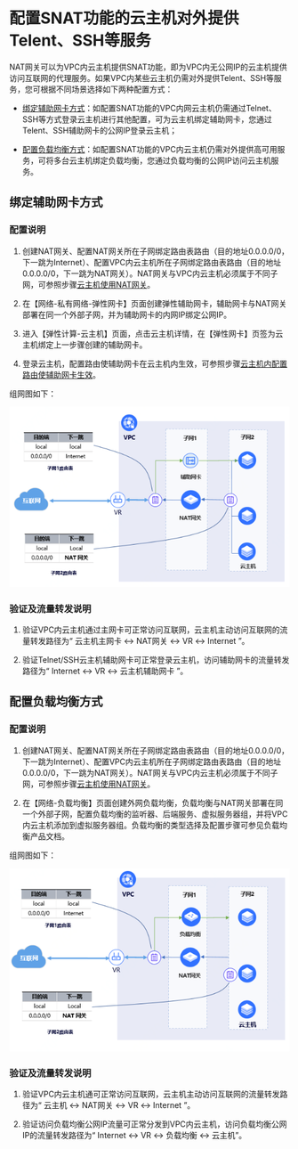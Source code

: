 
# 配置SNAT功能的云主机对外提供Telent、SSH等服务

NAT网关可以为VPC内云主机提供SNAT功能，即为VPC内无公网IP的云主机提供访问互联网的代理服务。如果VPC内某些云主机仍需对外提供Telent、SSH等服务，您可根据不同场景选择如下两种配置方式：

- [绑定辅助网卡方式](Config-LB-ENI-Nat-Gateway#user-content-1)：如配置SNAT功能的VPC内网云主机仍需通过Telnet、SSH等方式登录云主机进行其他配置，可为云主机绑定辅助网卡，您通过Telent、SSH辅助网卡的公网IP登录云主机；

- [配置负载均衡方式](Config-LB-ENI-Nat-Gateway#user-content-2)：如配置SNAT功能的VPC内云主机仍需对外提供高可用服务，可将多台云主机绑定负载均衡，您通过负载均衡的公网IP访问云主机服务。

## 绑定辅助网卡方式
<div id="user-content-1"></div>

### 配置说明
1. 创建NAT网关、配置NAT网关所在子网绑定路由表路由（目的地址0.0.0.0/0，下一跳为Internet）、配置VPC内云主机所在子网绑定路由表路由（目的地址0.0.0.0/0，下一跳为NAT网关）。NAT网关与VPC内云主机必须属于不同子网，可参照步骤[云主机使用NAT网关](../Getting-Started/Create-NatGateway.md)。

2. 在【网络-私有网络-弹性网卡】页面创建弹性辅助网卡，辅助网卡与NAT网关部署在同一个外部子网，并为辅助网卡的内网IP绑定公网IP。

3. 进入【弹性计算-云主机】页面，点击云主机详情，在【弹性网卡】页签为云主机绑定上一步骤创建的辅助网卡。

4. 登录云主机，配置路由使辅助网卡在云主机内生效，可参照步骤[云主机内配置路由使辅助网卡生效](https://docs.jdcloud.com/cn/elastic-network-interface/linux-permanent-configuration)。
 
  组网图如下：

![NAT网关绑定辅助网卡](../../../../image/Networking/Nat-Gateway/natgw-eni.png)

### 验证及流量转发说明
1. 验证VPC内云主机通过主网卡可正常访问互联网，云主机主动访问互联网的流量转发路径为“ 云主机主网卡 ↔ NAT网关 ↔ VR ↔ Internet ”。

2. 验证Telnet/SSH云主机辅助网卡可正常登录云主机，访问辅助网卡的流量转发路径为“ Internet ↔ VR ↔ 云主机辅助网卡 ”。

## 配置负载均衡方式
<div id="user-content-2"></div>

### 配置说明
1. 创建NAT网关、配置NAT网关所在子网绑定路由表路由（目的地址0.0.0.0/0，下一跳为Internet）、配置VPC内云主机所在子网绑定路由表路由（目的地址0.0.0.0/0，下一跳为NAT网关）。NAT网关与VPC内云主机必须属于不同子网，可参照步骤[云主机使用NAT网关](../Getting-Started/Create-NatGateway.md)。

2. 在【网络-负载均衡】页面创建外网负载均衡，负载均衡与NAT网关部署在同一个外部子网，配置负载均衡的监听器、后端服务、虚拟服务器组，并将VPC内云主机添加到虚拟服务器组。负载均衡的类型选择及配置步骤可参见负载均衡产品文档。

 组网图如下：

![NAT网关绑定辅助网卡](../../../../image/Networking/Nat-Gateway/natgw-lb.png)

### 验证及流量转发说明
1. 验证VPC内云主机通可正常访问互联网，云主机主动访问互联网的流量转发路径为“ 云主机 ↔ NAT网关 ↔ VR ↔ Internet ”。

2. 验证访问负载均衡公网IP流量可正常分发到VPC内云主机，访问负载均衡公网IP的流量转发路径为“ Internet ↔ VR ↔ 负载均衡 ↔ 云主机”。
